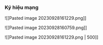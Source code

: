 ### Ký hiệu mạng

![[Pasted image 20230928161229.png]]

![[Pasted image 20230928160759.png]]


![[Pasted image 20230928161229.png | 500]]


